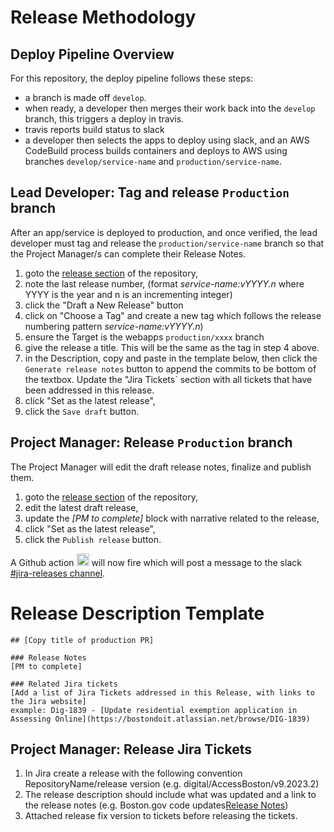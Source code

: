 # Release Methodology

## Deploy Pipeline Overview
For this repository, the deploy pipeline follows these steps:
- a branch is made off `develop`.
- when ready, a developer then merges their work back into the `develop` branch, this triggers a deploy in travis.
- travis reports build status to slack 
- a developer then selects the apps to deploy using slack, and an AWS CodeBuild process builds containers and deploys to AWS using branches `develop/service-name` and `production/service-name`.

## Lead Developer: Tag and release `Production` branch
After an app/service is deployed to production, and once verified, the lead developer must tag and release the `production/service-name` branch so that the Project Manager/s can complete their Release Notes.
1. goto the [release section](https://github.com/CityOfBoston/digital/releases) of the repository,
2. note the last release number, (format _service-name:vYYYY.n_ where YYYY is the year and n is an incrementing integer)
3. click the "Draft a New Release" button
4. click on "Choose a Tag" and create a new tag which follows the release numbering pattern _service-name:vYYYY.n_)
5. ensure the Target is the webapps `production/xxxx` branch
6. give the release a title.  This will be the same as the tag in step 4 above.
7. in the Description, copy and paste in the template below, then click the `Generate release notes` button to append the commits to be bottom of the textbox. Update the "Jira Tickets` section with all tickets that have been addressed in this release.
8. click "Set as the latest release",
9. click the `Save draft` button.

## Project Manager: Release `Production` branch
The Project Manager will edit the draft release notes, finalize and publish them.
1. goto the [release section](https://github.com/CityOfBoston/digital/releases) of the repository,
2. edit the latest draft release,
3. update the *[PM to complete]* block with narrative related to the release,
4. click "Set as the latest release",
5. click the `Publish release` button.

A Github action <img src="https://s3-us-west-2.amazonaws.com/slack-files2/bot_icons/2023-02-09/4779927044435_48.png" alt="" style="width: 20px; height: 20px"/> will now fire which will post a message to the slack [#jira-releases channel](https://cityofboston-doit.slack.com/archives/C03UZ01E5N2).

# Release Description Template 
```
## [Copy title of production PR]

### Release Notes
[PM to complete]

### Related Jira tickets
[Add a list of Jira Tickets addressed in this Release, with links to the Jira website]
example: Dig-1839 - [Update residential exemption application in Assessing Online](https://bostondoit.atlassian.net/browse/DIG-1839)

```
## Project Manager: Release Jira Tickets 
1. In Jira create a release with the following convention RepositoryName/release version (e.g. digital/AccessBoston/v9.2023.2) 
2. The release description should include what was updated and a link to the release notes (e.g. Boston.gov code updates[Release Notes](https://github.com/CityOfBoston/boston.gov-d8/releases/tag/v9.2023.2))
3. Attached release fix version to tickets before releasing the tickets. 
